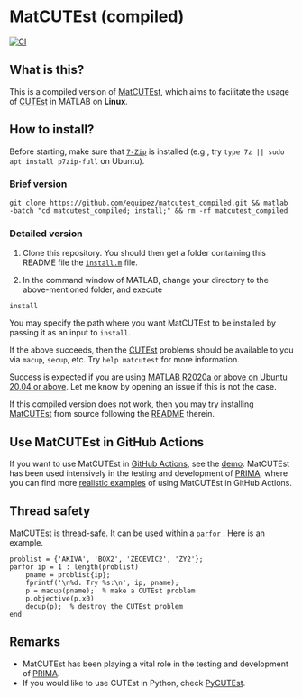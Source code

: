 # MatCUTEst (compiled)

[![CI](https://github.com/equipez/matcutest_compiled/actions/workflows/ci.yml/badge.svg)](https://github.com/equipez/matcutest_compiled/actions/workflows/ci.yml)

## What is this?

This is a compiled version of [MatCUTEst](https://github.com/equipez/matcutest), which aims to facilitate the usage of [CUTEst](https://github.com/ralna/CUTEst) in MATLAB on **Linux**.

## How to install?

Before starting, make sure that [`7-Zip`](https://en.wikipedia.org/wiki/7-Zip) is installed
(e.g., try `type 7z || sudo apt install p7zip-full` on Ubuntu).

### Brief version

```
git clone https://github.com/equipez/matcutest_compiled.git && matlab -batch "cd matcutest_compiled; install;" && rm -rf matcutest_compiled
```

### Detailed version

1. Clone this repository. You should then get a folder containing this README file the
[`install.m`](install.m) file.

2. In the command window of MATLAB, change your directory to the above-mentioned folder, and execute

```
install
```

You may specify the path where you want MatCUTEst to be installed by passing it as an input to `install`.

If the above succeeds, then the [CUTEst](https://github.com/ralna/CUTEst) problems should be
available to you via `macup`, `secup`, etc. Try `help matcutest` for more information.

Success is expected if you are using [MATLAB R2020a or
above on Ubuntu 20.04 or above](https://github.com/equipez/matcutest_compiled/actions/workflows/ci.yml).
Let me know by opening an issue if this is not the case.

If this compiled version does not work, then you may try installing
[MatCUTEst](https://github.com/equipez/matcutest) from source
following the [README](https://github.com/equipez/matcutest/blob/main/README.md) therein.


## Use MatCUTEst in GitHub Actions

If you want to use MatCUTEst in [GitHub Actions](https://docs.github.com/en/actions), see
the [demo](https://github.com/equipez/matcutest_compiled/blob/main/.github/workflows/demo.yml).
MatCUTEst has been used intensively in the testing and development of [PRIMA](http://www.libprima.net),
where you can find more [realistic examples](https://github.com/libprima/prima/blob/main/.github/workflows/verify_large.yml)
of using MatCUTEst in GitHub Actions.


## Thread safety

MatCUTEst is [thread-safe](https://en.wikipedia.org/wiki/Thread_safety). It can be used within
a [`parfor` ](https://www.mathworks.com/help/parallel-computing/parfor.html). Here is an example.

```
problist = {'AKIVA', 'BOX2', 'ZECEVIC2', 'ZY2'};
parfor ip = 1 : length(problist)
    pname = problist{ip};
    fprintf('\n%d. Try %s:\n', ip, pname);
    p = macup(pname);  % make a CUTEst problem
    p.objective(p.x0)
    decup(p);  % destroy the CUTEst problem
end
```


## Remarks

- MatCUTEst has been playing a vital role in the testing and development of [PRIMA](http://www.libprima.net).
- If you would like to use CUTEst in Python, check [PyCUTEst](https://github.com/jfowkes/pycutest).
